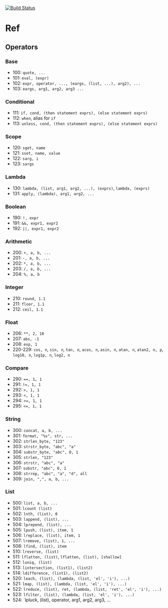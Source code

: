 [![Build Status](https://travis-ci.org/aligo/mud-play.svg?branch=master)](https://travis-ci.org/aligo/mud-play)

# Ref

## Operators

### Base
  * 100:  `quote, ...`
  * 101:  `eval, (expr)`
  * 102:  `expr, operator, ..., (eargs, (list, ...), arg2), ...`
  * 103:  `eargs, arg1, arg2, arg3 ...`

### Conditional
  * 111:  `if, cond, (then statement exprs), (else statement exprs)`
  * 112:  `when`, alias for `if`
  * 113:  `unless, cond, (then statement exprs), (else statement exprs)`

### Scope
  * 120: `sget, name`
  * 121: `sset, name, value`
  * 122: `sarg, i`
  * 123: `sargs`

### Lambda
  * 130: `lambda, (list, arg1, arg2, ...), (exprs)`, `lambda, (exprs)`
  * 131: `apply, (lambda), arg1, arg2, ...`

### Boolean
  * 190:  `!, expr`
  * 191:  `&&, expr1, expr2`
  * 192:  `||, expr1, expr2`

### Arithmetic
  * 200:  `+, a, b, ...`
  * 201:  `-, a, b, ...`
  * 202:  `*, a, b, ...`
  * 203:  `/, a, b, ...`
  * 204:  `%, a, b`

### Integer
  * 210:   `round, 1.1`
  * 211:   `floor, 1.1`
  * 212:   `ceil, 1.1`

### Float
  * 206:   `**, 2, 10`
  * 207:   `abs, -1`
  * 208:   `exp, 1`
  * 220-229: `cos, n`, `sin, n`, `tan, n`, `acos, n`, `asin, n`, `atan, n`, `atan2, n, p`, `log10, n`, `log1p, n`, `log2, n`

### Compare
  * 290:   `==, 1, 1`
  * 291:   `!=, 1, 1`
  * 292:   `>, 1, 1`
  * 293:   `<, 1, 1`
  * 294:   `>=, 1, 1`
  * 295:   `<=, 1, 1`

### String
  * 300:   `concat, a, b, ...`
  * 301:   `format, "%s", str, ...`
  * 302:   `strlen_byte, "123"`
  * 303:   `strstr_byte, "abc", "a"`
  * 304:   `substr_byte, "abc", 0, 1`
  * 305:   `strlen, "123"`
  * 306:   `strstr, "abc", "a"`
  * 307:   `substr, "abc", 0, 1`
  * 308:   `strrep, "abc", "a", "d", all`
  * 309:   `join, ",", a, b, ...`

### List
  * 500:   `list, a, b, ...`
  * 501:   `lcount (list)`
  * 502:   `lnth, (list), 0`
  * 503:   `lappend, (list), ...`
  * 504:   `lprepend, (list), ...`
  * 505:   `lpush, (list), item, 1`
  * 506:   `lreplace, (list), item, 1`
  * 507:   `lremove, (list), 1, ...`
  * 508:   `lfind, (list), item`
  * 510:   `lreverse, (list)`
  * 511:   `lflatten, (list)`, `lflatten, (list), [shallow]`
  * 512:   `luniq, (list)`
  * 513:   `lintersection, (list1), (list2)`
  * 514:   `ldifference, (list1), (list2)`
  * 520:   `leach, (list), (lambda, (list, 'el', 'i'), ...)`
  * 521:   `lmap, (list), (lambda, (list, 'el', 'i'), ...)`
  * 522:   `lreduce, (list), ret, (lambda, (list, 'ret', 'el', 'i'), ...)`
  * 523:   `lfilter, (list), (lambda, (list, 'el', 'i'), ...)`
  * 524:   `lpluck, (list), operator, arg1, arg2, arg3, ...

